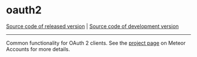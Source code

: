 # oauth2
[Source code of released version](https://github.com/meteor/meteor/tree/master/packages/oauth2) | [Source code of development version](https://github.com/meteor/meteor/tree/devel/packages/oauth2)
***

Common functionality for OAuth 2 clients. See the [project
page](https://docs.meteor.com/api/accounts) on Meteor Accounts for more
details.
